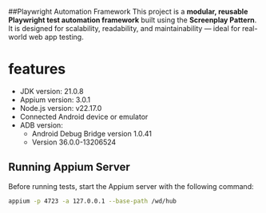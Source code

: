 ##Playwright Automation Framework
This project is a **modular, reusable Playwright test automation framework** built using the **Screenplay Pattern**.  
It is designed for scalability, readability, and maintainability — ideal for real-world web app testing.
# features

- JDK version: 21.0.8  
- Appium version: 3.0.1  
- Node.js version: v22.17.0  
- Connected Android device or emulator  
- ADB version:  
  - Android Debug Bridge version 1.0.41  
  - Version 36.0.0-13206524  

## Running Appium Server

Before running tests, start the Appium server with the following command:

```bash
appium -p 4723 -a 127.0.0.1 --base-path /wd/hub
